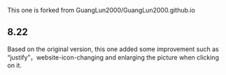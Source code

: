 This one is forked from GuangLun2000/GuangLun2000.github.io

## 8.22

Based on the original version, this one added some improvement such as “justify”，website-icon-changing and enlarging the picture when clicking on it.
